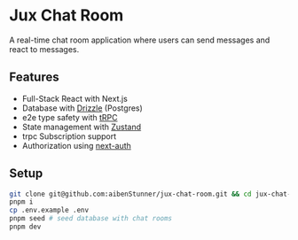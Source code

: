 # Jux Chat Room

A real-time chat room application where users can send messages and react to messages.

## Features

- Full-Stack React with Next.js
- Database with [Drizzle](https://orm.drizzle.team/) (Postgres)
- e2e type safety with [tRPC](https://trpc.io)
- State management with [Zustand](https://zustand.docs.pmnd.rs/)
- trpc Subscription support
- Authorization using [next-auth](https://next-auth.js.org/)

## Setup

```sh
git clone git@github.com:aibenStunner/jux-chat-room.git && cd jux-chat-room
pnpm i
cp .env.example .env
pnpm seed # seed database with chat rooms
pnpm dev
```

